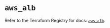 # `aws_alb`

Refer to the Terraform Registry for docs: [`aws_alb`](https://registry.terraform.io/providers/hashicorp/aws/6.14.0/docs/resources/alb).
